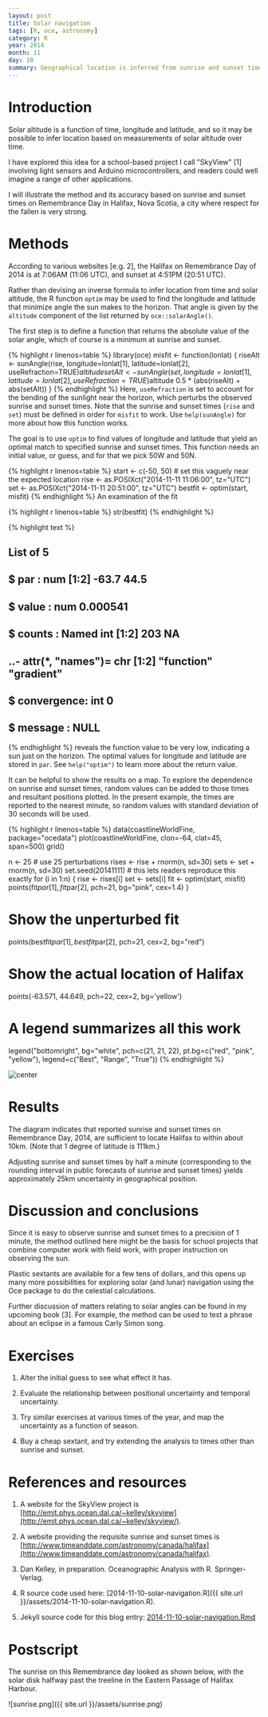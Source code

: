 ```yaml
---
layout: post
title: Solar navigation
tags: [R, oce, astronomy]
category: R
year: 2014
month: 11
day: 10
summary: Geographical location is inferred from sunrise and sunset times.
---
```


# Introduction

Solar altitude is a function of time, longitude and latitude, and so it may be
possible to infer location based on measurements of solar altitude over time.

I have explored this idea for a school-based project I call "SkyView" [1]
involving light sensors and Arduino microcontrollers, and readers could well
imagine a range of other applications.

I will illustrate the method and its accuracy based on sunrise and sunset times
on Remembrance Day in Halifax, Nova Scotia, a city where respect for the fallen
is very strong.

# Methods

According to various websites [e.g. 2], the Halifax on Remembrance Day of 2014
is at 7:06AM (11:06 UTC), and sunset at 4:51PM (20:51 UTC).

Rather than devising an inverse formula to infer location from time and solar
altitude, the R function ``optim`` may be used to find the longitude and
latitude that minimize angle the sun makes to the horizon.  That angle is given
by the ``altitude`` component of the list returned by ``oce::solarAngle()``.

The first step is to define a function that returns the absolute value of the
solar angle, which of course is a minimum at sunrise and sunset.


{% highlight r linenos=table %}
library(oce)
misfit <- function(lonlat)
{
    riseAlt <- sunAngle(rise, longitude=lonlat[1], latitude=lonlat[2], useRefraction=TRUE)$altitude
    setAlt <- sunAngle(set, longitude=lonlat[1], latitude=lonlat[2], useRefraction=TRUE)$altitude
    0.5 * (abs(riseAlt) + abs(setAlt))
}
{% endhighlight %}
Here, ``useRefraction`` is set to account for the bending of the sunlight near
the horizon, which perturbs the observed sunrise and sunset times.  Note that
the sunrise and sunset times (``rise`` and ``set``) must be defined in order
for ``misfit`` to work.  Use ``help(sunAngle)`` for more about how this
function works.

The goal is to use ``optim`` to find values of longitude and latitude that
yield an optimal match to specified sunrise and sunset times.  This function
needs an initial value, or guess, and for that we pick 50W and 50N.


{% highlight r linenos=table %}
start <- c(-50, 50) # set this vaguely near the expected location
rise <- as.POSIXct("2014-11-11 11:06:00", tz="UTC")
set <- as.POSIXct("2014-11-11 20:51:00", tz="UTC")
bestfit <- optim(start, misfit)
{% endhighlight %}
An examination of the fit

{% highlight r linenos=table %}
str(bestfit)
{% endhighlight %}



{% highlight text %}
## List of 5
##  $ par        : num [1:2] -63.7 44.5
##  $ value      : num 0.000541
##  $ counts     : Named int [1:2] 203 NA
##   ..- attr(*, "names")= chr [1:2] "function" "gradient"
##  $ convergence: int 0
##  $ message    : NULL
{% endhighlight %}
reveals the function value to be very low, indicating a sun just on the
horizon.  The optimal values for longitude and latitude are stored in ``par``.
See ``help("optim")`` to learn more about the return value.

It can be helpful to show the results on a map.  To explore the dependence on
sunrise and sunset times, random values can be added to those times and
resultant positions plotted.  In the present example, the times are reported to
the nearest minute, so random values with standard deviation of 30 seconds will
be used.


{% highlight r linenos=table %}
data(coastlineWorldFine, package="ocedata")
plot(coastlineWorldFine, clon=-64, clat=45, span=500)
grid()

n <- 25                                # use 25 perturbations
rises <- rise + rnorm(n, sd=30)
sets <- set + rnorm(n, sd=30)
set.seed(20141111) # this lets readers reproduce this exactly
for (i in 1:n) {
    rise <- rises[i]
    set <- sets[i]
    fit <- optim(start, misfit)
    points(fit$par[1], fit$par[2], pch=21, bg="pink", cex=1.4)
}
# Show the unperturbed fit
points(bestfit$par[1], bestfit$par[2], pch=21, cex=2, bg="red")
# Show the actual location of Halifax
points(-63.571, 44.649, pch=22, cex=2, bg='yellow')
# A legend summarizes all this work
legend("bottomright", bg="white", 
       pch=c(21, 21, 22), pt.bg=c("red", "pink", "yellow"),
       legend=c("Best", "Range", "True"))
{% endhighlight %}

![center](http://dankelley.github.io/figs/2014-11-10-solar-navigation/find-halifax-1.png) 

# Results

The diagram indicates that reported sunrise and sunset times on Remembrance Day,
2014, are sufficient to locate Halifax to within about 10km.  (Note that 1
degree of latitude is 111km.)

Adjusting sunrise and sunset times by half a minute (corresponding to the
rounding interval in public forecasts of sunrise and sunset times) yields
approximately 25km uncertainty in geographical position.

# Discussion and conclusions

Since it is easy to observe sunrise and sunset times to a precision of 1
minute, the method outlined here might be the basis for school projects that
combine computer work with field work, with proper instruction on observing the
sun.

Plastic sextants are available for a few tens of dollars, and this opens up
many more possibilities for exploring solar (and lunar) navigation using the
Oce package to do the celestial calculations.

Further discussion of matters relating to solar angles can be found in my
upcoming book [3].  For example, the method can be used to test a phrase about
an eclipse in a famous Carly Simon song.

# Exercises

1. Alter the initial guess to see what effect it has.

2. Evaluate the relationship between positional uncertainty and temporal
   uncertainty.

3. Try similar exercises at various times of the year, and map the uncertainty
   as a function of season.

4. Buy a cheap sextant, and try extending the analysis to times other than
   sunrise and sunset.

# References and resources

1. A website for the SkyView project is
[http://emit.phys.ocean.dal.ca/~kelley/skyview](http://emit.phys.ocean.dal.ca/~kelley/skyview/).
   
2. A website providing the requisite sunrise and sunset times is
[http://www.timeanddate.com/astronomy/canada/halifax](http://www.timeanddate.com/astronomy/canada/halifax).

3. Dan Kelley, in preparation.  Oceanographic Analysis with R. Springer-Verlag.

4. R source code used here: [2014-11-10-solar-navigation.R]({{ site.url }}/assets/2014-11-10-solar-navigation.R).

5. Jekyll source code for this blog entry: [2014-11-10-solar-navigation.Rmd](https://raw.github.com/dankelley/dankelley.github.io/master/assets/2014-11-10-solar-navigation.Rmd)

# Postscript

The sunrise on this Remembrance day looked as shown below, with the solar disk
halfway past the treeline in the Eastern Passage of Halifax Harbour.

![sunrise.png]({{ site.url }}/assets/sunrise.png)

